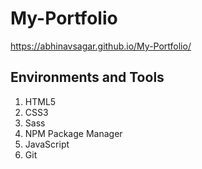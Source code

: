 # My-Portfolio

https://abhinavsagar.github.io/My-Portfolio/

## Environments and Tools

1. HTML5
2. CSS3
3. Sass
4. NPM Package Manager
5. JavaScript
6. Git
